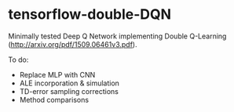 # tensorflow-double-DQN
Minimally tested Deep Q Network implementing Double Q-Learning (http://arxiv.org/pdf/1509.06461v3.pdf).

To do:
- Replace MLP with CNN
- ALE incorporation & simulation
- TD-error sampling corrections
- Method comparisons
